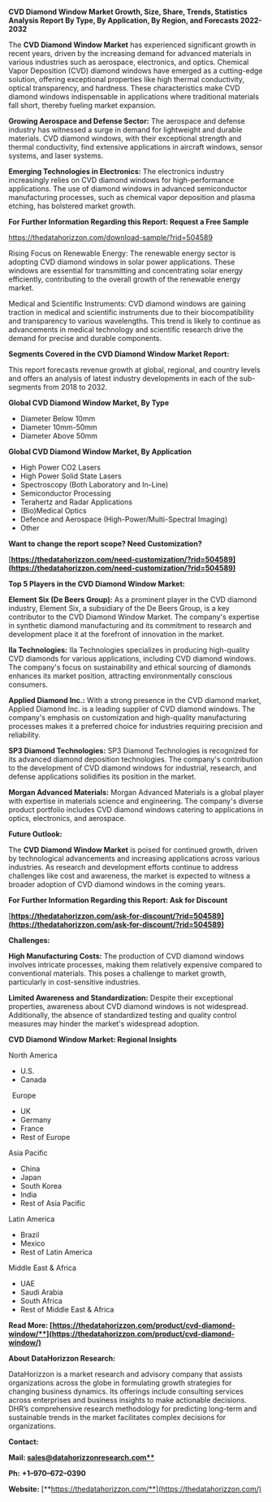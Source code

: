 ﻿**CVD Diamond Window  Market Growth, Size, Share, Trends, Statistics Analysis Report By Type, By Application, By Region, and Forecasts 2022-2032**

The **CVD Diamond Window Market** has experienced significant growth in recent years, driven by the increasing demand for advanced materials in various industries such as aerospace, electronics, and optics. Chemical Vapor Deposition (CVD) diamond windows have emerged as a cutting-edge solution, offering exceptional properties like high thermal conductivity, optical transparency, and hardness. These characteristics make CVD diamond windows indispensable in applications where traditional materials fall short, thereby fueling market expansion.

**Growing Aerospace and Defense Sector:** The aerospace and defense industry has witnessed a surge in demand for lightweight and durable materials. CVD diamond windows, with their exceptional strength and thermal conductivity, find extensive applications in aircraft windows, sensor systems, and laser systems.

**Emerging Technologies in Electronics:** The electronics industry increasingly relies on CVD diamond windows for high-performance applications. The use of diamond windows in advanced semiconductor manufacturing processes, such as chemical vapor deposition and plasma etching, has bolstered market growth.

**For Further Information Regarding this Report: Request a Free Sample**	

<https://thedatahorizzon.com/download-sample/?rid=504589> 

Rising Focus on Renewable Energy: The renewable energy sector is adopting CVD diamond windows in solar power applications. These windows are essential for transmitting and concentrating solar energy efficiently, contributing to the overall growth of the renewable energy market.

Medical and Scientific Instruments: CVD diamond windows are gaining traction in medical and scientific instruments due to their biocompatibility and transparency to various wavelengths. This trend is likely to continue as advancements in medical technology and scientific research drive the demand for precise and durable components.

**Segments Covered in the CVD Diamond Window Market Report:** 

This report forecasts revenue growth at global, regional, and country levels and offers an analysis of latest industry developments in each of the sub-segments from 2018 to 2032.

**Global CVD Diamond Window Market, By Type**

- Diameter Below 10mm
- Diameter 10mm-50mm
- Diameter Above 50mm

**Global CVD Diamond Window Market, By Application**

- High Power CO2 Lasers
- High Power Solid State Lasers
- Spectroscopy (Both Laboratory and In-Line)
- Semiconductor Processing
- Terahertz and Radar Applications
- (Bio)Medical Optics
- Defence and Aerospace (High-Power/Multi-Spectral Imaging)
- Other

**Want to change the report scope? Need Customization?**

[**https://thedatahorizzon.com/need-customization/?rid=504589](https://thedatahorizzon.com/need-customization/?rid=504589)** 

**Top 5 Players in the CVD Diamond Window Market:**

**Element Six (De Beers Group):** As a prominent player in the CVD diamond industry, Element Six, a subsidiary of the De Beers Group, is a key contributor to the CVD Diamond Window Market. The company's expertise in synthetic diamond manufacturing and its commitment to research and development place it at the forefront of innovation in the market.

**IIa Technologies:** IIa Technologies specializes in producing high-quality CVD diamonds for various applications, including CVD diamond windows. The company's focus on sustainability and ethical sourcing of diamonds enhances its market position, attracting environmentally conscious consumers.

**Applied Diamond Inc.:** With a strong presence in the CVD diamond market, Applied Diamond Inc. is a leading supplier of CVD diamond windows. The company's emphasis on customization and high-quality manufacturing processes makes it a preferred choice for industries requiring precision and reliability.

**SP3 Diamond Technologies:** SP3 Diamond Technologies is recognized for its advanced diamond deposition technologies. The company's contribution to the development of CVD diamond windows for industrial, research, and defense applications solidifies its position in the market.

**Morgan Advanced Materials:** Morgan Advanced Materials is a global player with expertise in materials science and engineering. The company's diverse product portfolio includes CVD diamond windows catering to applications in optics, electronics, and aerospace.

**Future Outlook:**

The **CVD Diamond Window Market** is poised for continued growth, driven by technological advancements and increasing applications across various industries. As research and development efforts continue to address challenges like cost and awareness, the market is expected to witness a broader adoption of CVD diamond windows in the coming years.

**For Further Information Regarding this Report: Ask for Discount**	

[**https://thedatahorizzon.com/ask-for-discount/?rid=504589](https://thedatahorizzon.com/ask-for-discount/?rid=504589)**  

**Challenges:**

**High Manufacturing Costs:** The production of CVD diamond windows involves intricate processes, making them relatively expensive compared to conventional materials. This poses a challenge to market growth, particularly in cost-sensitive industries.

**Limited Awareness and Standardization:** Despite their exceptional properties, awareness about CVD diamond windows is not widespread. Additionally, the absence of standardized testing and quality control measures may hinder the market's widespread adoption. 

**CVD Diamond Window Market: Regional Insights**

North America

- U.S.
- Canada

` `Europe

- UK
- Germany
- France
- Rest of Europe

Asia Pacific

- China
- Japan
- South Korea
- India
- Rest of Asia Pacific

Latin America

- Brazil
- Mexico
- Rest of Latin America

Middle East & Africa

- UAE
- Saudi Arabia
- South Africa
- Rest of Middle East & Africa

**Read More: [https://thedatahorizzon.com/product/cvd-diamond-window/**](https://thedatahorizzon.com/product/cvd-diamond-window/)** 

**About DataHorizzon Research:**

DataHorizzon is a market research and advisory company that assists organizations across the globe in formulating growth strategies for changing business dynamics. Its offerings include consulting services across enterprises and business insights to make actionable decisions. DHR’s comprehensive research methodology for predicting long-term and sustainable trends in the market facilitates complex decisions for organizations.

**Contact:**

**Mail: [sales@datahorizzonresearch.com**](mailto:sales@datahorizzonresearch.com)**

**Ph:** **+1–970–672–0390**

**Website:** [**https://thedatahorizzon.com/**](https://thedatahorizzon.com/)

